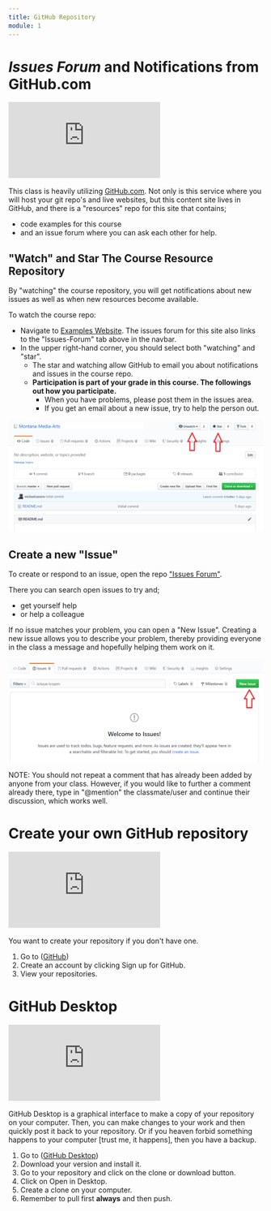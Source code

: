 ```yaml
---
title: GitHub Repository
module: 1
---
```


<!--# Get a clone on your local Machine-->

# _Issues Forum_ and Notifications from GitHub.com

<div class="embed-responsive embed-responsive-16by9"><iframe class="embed-responsive-item" src="https://www.youtube.com/embed/jmwObsKJ3A4" frameborder="0" allowfullscreen></iframe></div>

This class is heavily utilizing [GitHub.com](https://github.com). Not only is this service where you will host your git repo's and live websites, but this content site lives in GitHub, and there is a "resources" repo for this site that contains;

- code examples for this course
- and an issue forum where you can ask each other for help.


## "Watch" and Star The Course Resource Repository

By "watching" the course repository, you will get notifications about new issues as well as when new resources become available.

To watch the course repo:

- Navigate to [Examples Website](https://github.com/Montana-Media-Arts/120_CreativeCoding1-Fall2020-Samples/). The issues forum for this site also links to the "Issues-Forum" tab above in the navbar.
- In the upper right-hand corner, you should select both "watching" and "star".
    - The star and watching allow GitHub to email you about notifications and issues in the course repo.
    - **Participation is part of your grade in this course. The followings out how you participate.**
        - When you have problems, please post them in the issues area.
        - If you get an email about a new issue, try to help the person out.


![Follow and Star Repositories on GitHub.com](../imgs/watch_star_CC.png)

## Create a new "Issue"

To create or respond to an issue, open the repo ["Issues Forum"](https://github.com/Montana-Media-Arts/120_CreativeCoding1-Fall2020-Samples/issues).

There you can search open issues to try and;

- get yourself help
- or help a colleague

If no issue matches your problem, you can open a "New Issue". Creating a new issue allows you to describe your problem, thereby providing everyone in the class a message and hopefully helping them work on it.

![New Issue button](../imgs/new_issue_CC.png)

NOTE: You should not repeat a comment that has already been added by anyone from your class. However, if you would like to further a comment already there, type in "@mention" the classmate/user and continue their discussion, which works well.


# Create your own GitHub repository

<div class="embed-responsive embed-responsive-16by9"><iframe class="embed-responsive-item" src="https://www.youtube.com/embed/FV4j1YkNSlo" frameborder="0" allowfullscreen></iframe></div>

You want to create your repository if you don't have one. 
1. Go to ([GitHub](https://github.com))
2. Create an account by clicking Sign up for GitHub.
3. View your repositories.

# GitHub Desktop

<div class="embed-responsive embed-responsive-16by9"><iframe class="embed-responsive-item" src="https://www.youtube.com/embed/kNPGX-YDvw8" frameborder="0" allowfullscreen></iframe></div>

GitHub Desktop is a graphical interface to make a copy of your repository on your computer.  Then, you can make changes to your work and then quickly post it back to your repository.  Or if you heaven forbid something happens to your computer [trust me, it happens], then you have a backup.

1. Go to ([GitHub Desktop](https://desktop.github.com/))
2. Download your version and install it.
3. Go to your repository and click on the clone or download button. 
4. Click on Open in Desktop.
5. Create a clone on your computer.
6. Remember to pull first **always** and then push.
